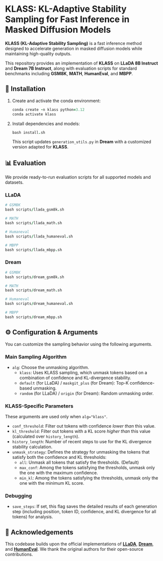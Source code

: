 # KLASS: KL-Adaptive Stability Sampling for Fast Inference in Masked Diffusion Models

**KLASS (KL-Adaptive Stability Sampling)** is a fast inference method designed to accelerate generation in masked diffusion models while maintaining high-quality outputs.

This repository provides an implementation of **KLASS** on **LLaDA 8B Instruct** and **Dream 7B Instruct**, along with evaluation scripts for standard benchmarks including **GSM8K**, **MATH**, **HumanEval**, and **MBPP**.

## 🚀 Installation

1. Create and activate the conda environment:
    
    ```coffeescript
    conda create -n klass python=3.12
    conda activate klass
    ```
    
2. Install dependencies and models:    
    ```coffeescript
    bash install.sh
    ```
    This script updates `generation_utils.py` in **Dream** with a customized version adapted for **KLASS**.

## 📊 Evaluation

We provide ready-to-run evaluation scripts for all supported models and datasets.

### LLaDA

```coffeescript
# GSM8K
bash scripts/llada_gsm8k.sh

# MATH
bash scripts/llada_math.sh

# Humaneval
bash scripts/llada_humaneval.sh

# MBPP
bash scripts/llada_mbpp.sh
```

### Dream

```coffeescript
# GSM8K
bash scripts/dream_gsm8k.sh

# MATH
bash scripts/dream_math.sh

# Humaneval
bash scripts/dream_humaneval.sh

# MBPP
bash scripts/dream_mbpp.sh
```

## ⚙️ Configuration & Arguments

You can customize the sampling behavior using the following arguments.

### Main Sampling Algorithm

- `alg`: Choose the unmasking algorithm.
  - `klass`: Uses KLASS sampling, which unmask tokens based on a combination of confidence and KL-divergence stability.
  - `default` (for LLaDA) / `maskgit_plus` (for Dream): Top-K confidence-based unmasking.
  - `random` (for LLaDA) / `origin` (for Dream): Random unmasking order.

### KLASS-Specific Parameters

These arguments are used only when `alg="klass"`.

- `conf_threshold`: Filter out tokens with confidence *lower than* this value.
- `kl_threshold`: Filter out tokens with a KL score *higher than* this value (calculated over `history_length`).
- `history_length`: Number of recent steps to use for the KL divergence stability calculation.
- `unmask_strategy`: Defines the strategy for unmasking the tokens that satisfy both the confidence and KL thresholds:
    - `all`: Unmask all tokens that satisfy the thresholds. (Default)
    - `max_conf`: Among the tokens satisfying the thresholds, unmask only the one with the maximum confidence.
    - `min_kl`: Among the tokens satisfying the thresholds, unmask only the one with the minimum KL score.

### Debugging

- `save_steps`: If set, this flag saves the detailed results of each generation step (including position, token ID, confidence, and KL divergence for all tokens) for analysis.


## 🙏 Acknowledgements

This codebase builds upon the official implementations of [**LLaDA**](https://github.com/ML-GSAI/LLaDA), [**Dream**](https://github.com/DreamLM/Dream), and [**HumanEval**](https://github.com/openai/human-eval).
We thank the original authors for their open-source contributions.
